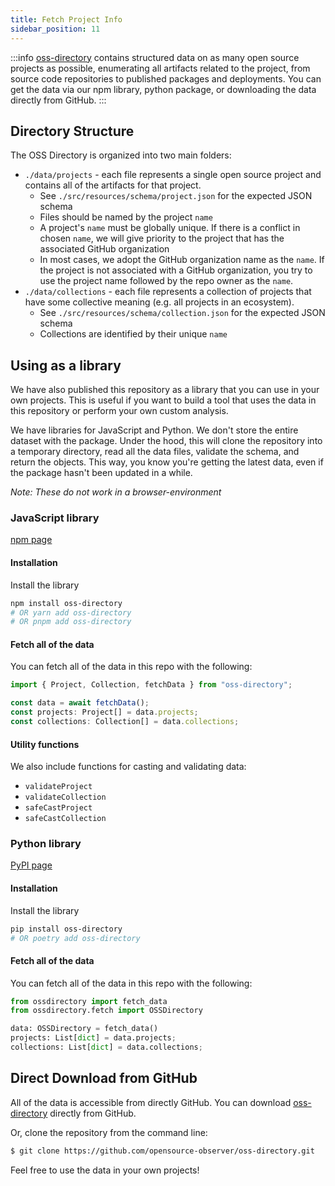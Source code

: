 ```yaml
---
title: Fetch Project Info
sidebar_position: 11
---
```


:::info
[oss-directory](https://github.com/opensource-observer/oss-directory) contains structured data on as many open source projects as possible, enumerating all artifacts related to the project, from source code repositories to published packages and deployments. You can get the data via our npm library, python package, or downloading the data directly from GitHub.
:::

## Directory Structure

The OSS Directory is organized into two main folders:

- `./data/projects` - each file represents a single open source project and contains all of the artifacts for that project.
  - See `./src/resources/schema/project.json` for the expected JSON schema
  - Files should be named by the project `name`
  - A project's `name` must be globally unique. If there is a conflict in chosen `name`, we will give priority to the project that has the associated GitHub organization
  - In most cases, we adopt the GitHub organization name as the `name`. If the project is not associated with a GitHub organization, you try to use the project name followed by the repo owner as the `name`.
- `./data/collections` - each file represents a collection of projects that have some collective meaning (e.g. all projects in an ecosystem).
  - See `./src/resources/schema/collection.json` for the expected JSON schema
  - Collections are identified by their unique `name`

## Using as a library

We have also published this repository as a library that you can use in your own projects. This is useful if you want to build a tool that uses the data in this repository or perform your own custom analysis.

We have libraries for JavaScript and Python. We don't store the entire dataset with the package. Under the hood, this will clone the repository into a temporary directory, read all the data files, validate the schema, and return the objects. This way, you know you're getting the latest data, even if the package hasn't been updated in a while.

_Note: These do not work in a browser-environment_

### JavaScript library

[npm page](https://www.npmjs.com/package/oss-directory)

#### Installation

Install the library

```bash
npm install oss-directory
# OR yarn add oss-directory
# OR pnpm add oss-directory
```

#### Fetch all of the data

You can fetch all of the data in this repo with the following:

```js
import { Project, Collection, fetchData } from "oss-directory";

const data = await fetchData();
const projects: Project[] = data.projects;
const collections: Collection[] = data.collections;
```

#### Utility functions

We also include functions for casting and validating data:

- `validateProject`
- `validateCollection`
- `safeCastProject`
- `safeCastCollection`

### Python library

[PyPI page](https://pypi.org/project/oss-directory/)

#### Installation

Install the library

```bash
pip install oss-directory
# OR poetry add oss-directory
```

#### Fetch all of the data

You can fetch all of the data in this repo with the following:

```python
from ossdirectory import fetch_data
from ossdirectory.fetch import OSSDirectory

data: OSSDirectory = fetch_data()
projects: List[dict] = data.projects;
collections: List[dict] = data.collections;
```

## Direct Download from GitHub

All of the data is accessible from directly GitHub. You can download
[oss-directory](https://github.com/opensource-observer/oss-directory)
directly from GitHub.

Or, clone the repository from the command line:

```bash
$ git clone https://github.com/opensource-observer/oss-directory.git
```

Feel free to use the data in your own projects!
